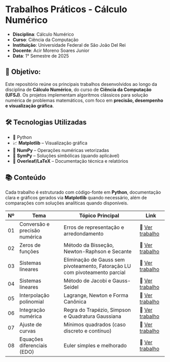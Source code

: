 # Trabalhos Práticos - Cálculo Numérico

- **Disciplina**: Cálculo Numérico
- **Curso**: Ciência da Computação
- **Instituição**: Universidade Federal de São João Del Rei
- **Docente**: Acir Moreno Soares Junior
- **Data**: 1° Semestre de 2025

## 📖 Objetivo:

Este repositório reúne os principais trabalhos desenvolvidos ao longo da disciplina de **Cálculo Numérico**, do curso de **Ciência da Computação (UFSJ)**. Os projetos implementam algoritmos clássicos para solução numérica de problemas matemáticos, com foco em **precisão, desempenho e visualização gráfica**.

## 🛠 Tecnologias Utilizadas

- 🐍 Python
- 📈 **Matplotlib** – Visualização gráfica
- 📗 **NumPy** – Operações numéricas vetorizadas
- 🧠 **SymPy** – Soluções simbólicas (quando aplicável)
- 📄 **Overleaf/LaTeX** – Documentação técnica e relatórios

## 📚 Conteúdo

Cada trabalho é estruturado com código-fonte em **Python**, documentação clara e gráficos gerados via **Matplotlib** quando necessário, além de comparações com soluções analíticas quando disponíveis.

| Nº | Tema                                       | Tópico Principal                              | Link |
|----|--------------------------------------------|-----------------------------------------------|------|
| 01 | Conversão e precisão numérica             | Erros de representação e arredondamento        | 🔗 [Ver trabalho](trabalho_01/) |
| 02 | Zeros de funções                          | Método da Bisseção, Newton-Raphson e Secante   | 🔗 [Ver trabalho](trabalho_02/) |
| 03 | Sistemas lineares                         | Eliminação de Gauss sem pivoteamento, Fatoração LU com pivoteamento parcial              | 🔗 [Ver trabalho](trabalho_03/) |
| 04 | Sistemas lineares                         | Método de Jacobi e Gauss-Seidel               | 🔗 [Ver trabalho](trabalho_04/) |
| 05 | Interpolação polinomial                   | Lagrange, Newton e Forma Canônica             | 🔗 [Ver trabalho](trabalho_05/) |
| 06 | Integração numérica                       | Regra do Trapézio, Simpson e Quadratura Gaussiana                            | 🔗 [Ver trabalho](trabalho_06/) |
| 07 | Ajuste de curvas                          | Mínimos quadrados (caso discreto e contínuo)  | 🔗 [Ver trabalho](trabalho_07/) |
| 08 | Equações diferenciais (EDO)               | Euler simples e melhorado                     | 🔗 [Ver trabalho](trabalho_08/) |
